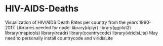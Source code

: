# HIV-AIDS-Deaths
Visualization of HIV/AIDS Death Rates per country from the years 1990-2017.
Libraries needed for code:
library(dplyr)
library(ggplot2)
library(maptools)
library(readr)
library(countrycode)
library(viridisLite)
May need to personally install countrycode and viridisLite
